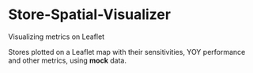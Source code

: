 # Store-Spatial-Visualizer
Visualizing metrics on Leaflet

Stores plotted on a Leaflet map with their sensitivities, YOY performance and other metrics, using <b>mock</b> data. 
